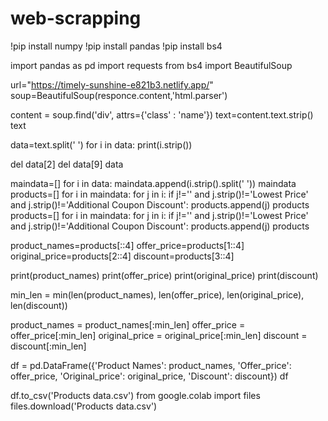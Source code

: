# web-scrapping
!pip install numpy !pip install pandas !pip install bs4

import pandas as pd import requests from bs4 import BeautifulSoup

url="https://timely-sunshine-e821b3.netlify.app/"
soup=BeautifulSoup(responce.content,'html.parser')

content = soup.find('div', attrs={'class' : 'name'}) text=content.text.strip() text

data=text.split(' ') for i in data: print(i.strip())

del data[2] del data[9] data

maindata=[] for i in data: maindata.append(i.strip().split(' ')) maindata products=[] for i in maindata: for j in i: if j!='' and j.strip()!='Lowest Price' and j.strip()!='Additional Coupon Discount': products.append(j) products products=[] for i in maindata: for j in i: if j!='' and j.strip()!='Lowest Price' and j.strip()!='Additional Coupon Discount': products.append(j) products

product_names=products[::4] offer_price=products[1::4] original_price=products[2::4] discount=products[3::4]

print(product_names) print(offer_price) print(original_price) print(discount)

min_len = min(len(product_names), len(offer_price), len(original_price), len(discount))

product_names = product_names[:min_len] offer_price = offer_price[:min_len] original_price = original_price[:min_len] discount = discount[:min_len]

df = pd.DataFrame({'Product Names': product_names, 'Offer_price': offer_price, 'Original_price': original_price, 'Discount': discount}) df

df.to_csv('Products data.csv') from google.colab import files files.download('Products data.csv')
